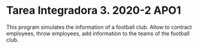 # Tarea Integradora 3. 2020-2 APO1
This program simulates the information of a football club. Allow to contract employees, throw employees, add information to the teams of the football club.
